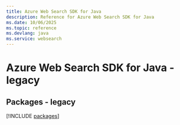 ```yaml
---
title: Azure Web Search SDK for Java
description: Reference for Azure Web Search SDK for Java
ms.date: 10/06/2025
ms.topic: reference
ms.devlang: java
ms.service: websearch
---
```

# Azure Web Search SDK for Java - legacy
## Packages - legacy
[!INCLUDE [packages](web-search-index.md)]